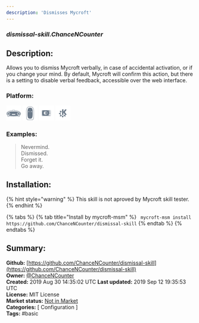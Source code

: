 ```yaml
---
description: 'Dismisses Mycroft'
---
```


### _dismissal-skill.ChanceNCounter_  
## Description:  
Allows you to dismiss Mycroft verbally, in case of accidental activation, or if you change your mind. By default, Mycroft will confirm this action, but there is a setting to disable verbal feedback, accessible over the web interface.  
  
  
### Platform:  
 ![Mark I](../.gitbook/assets/mark-1-icon.png)  ![Mark II](../.gitbook/assets/mark-2-icon.png)  ![Picroft](../.gitbook/assets/picroft-icon.png)  ![plasmoid](../.gitbook/assets/kde.png)   
### Examples:  
> Nevermind.  
> Dismissed.  
> Forget it.  
> Go away.  
  
## Installation:  
{% hint style="warning" %}
This skill is not aproved by Mycroft skill tester.
{% endhint %}
    
{% tabs %}
{% tab title="Install by mycroft-msm" %}
``` mycroft-msm install https://github.com/ChanceNCounter/dismissal-skill```
{% endtab %}
  {% endtabs %}
    
## Summary:  
**Github:** [https://github.com/ChanceNCounter/dismissal-skill](https://github.com/ChanceNCounter/dismissal-skill)  
**Owner:** [@ChanceNCounter](https://github.com/ChanceNCounter)  
**Created:** 2019 Aug 30 14:35:02 UTC  **Last updated:** 2019 Sep 12 19:35:53 UTC  
**License:** MIT License  
**Market status:** [Not in Market](https://market.mycroft.ai/skill/)  
**Categories:** [ Configuration ]   
**Tags:** \#basic   
